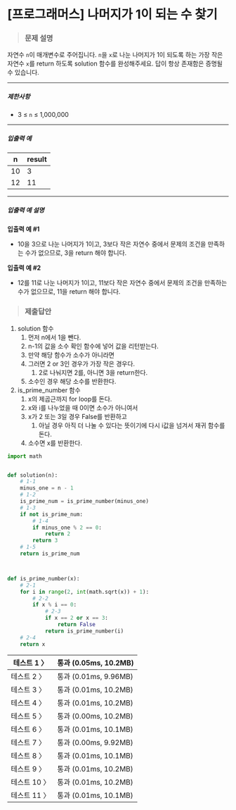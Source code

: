 # [프로그래머스] 나머지가 1이 되는 수 찾기

> ### 문제 설명

자연수 `n`이 매개변수로 주어집니다. `n`을 `x`로 나눈 나머지가 1이 되도록 하는 가장 작은 자연수 `x`를 return 하도록 solution 함수를 완성해주세요. 답이 항상 존재함은 증명될 수 있습니다.

------

##### 제한사항

- 3 ≤ `n` ≤ 1,000,000

------

##### 입출력 예

| n    | result |
| ---- | ------ |
| 10   | 3      |
| 12   | 11     |

------

##### 입출력 예 설명

**입출력 예 #1**

- 10을 3으로 나눈 나머지가 1이고, 3보다 작은 자연수 중에서 문제의 조건을 만족하는 수가 없으므로, 3을 return 해야 합니다.

**입출력 예 #2**

- 12를 11로 나눈 나머지가 1이고, 11보다 작은 자연수 중에서 문제의 조건을 만족하는 수가 없으므로, 11을 return 해야 합니다.

> ### 제출답안

1. solution 함수
   1. 먼저 n에서 1을 뺀다.
   2. n-1의 값을 소수 확인 함수에 넣어 값을 리턴받는다.
   3. 만약 해당 함수가 소수가 아니라면
   4. 그러면 2 or 3인 경우가 가장 작은 경우다.
      1. 2로 나눠지면 2를, 아니면 3을 return한다.
   5. 소수인 경우 해당 소수를 반환한다.
2. is_prime_number 함수
   1. x의 제곱근까지 for loop를 돈다.
   2. x와 i를 나누었을 때 0이면 소수가 아니여서
   3. x가 2 또는 3일 경우 False를 반환하고
      1. 아닐 경우 아직 더 나눌 수 있다는 뜻이기에 다시 i값을 넘겨서 재귀 함수를 돈다.
   4. 소수면 x를 반환한다.

```python
import math


def solution(n):
    # 1-1
    minus_one = n - 1
    # 1-2
    is_prime_num = is_prime_number(minus_one)
    # 1-3
    if not is_prime_num:
        # 1-4
        if minus_one % 2 == 0:
            return 2
        return 3
   	# 1-5
    return is_prime_num



def is_prime_number(x):
    # 2-1
    for i in range(2, int(math.sqrt(x)) + 1):
        # 2-2
        if x % i == 0:
            # 2-3
            if x == 2 or x == 3:
                return False
            return is_prime_number(i)
    # 2-4
    return x
```

| 테스트 1 〉  | 통과 (0.05ms, 10.2MB) |
| ------------ | --------------------- |
| 테스트 2 〉  | 통과 (0.01ms, 9.96MB) |
| 테스트 3 〉  | 통과 (0.01ms, 10.2MB) |
| 테스트 4 〉  | 통과 (0.01ms, 10.2MB) |
| 테스트 5 〉  | 통과 (0.00ms, 10.2MB) |
| 테스트 6 〉  | 통과 (0.01ms, 10.1MB) |
| 테스트 7 〉  | 통과 (0.00ms, 9.92MB) |
| 테스트 8 〉  | 통과 (0.01ms, 10.1MB) |
| 테스트 9 〉  | 통과 (0.01ms, 10.2MB) |
| 테스트 10 〉 | 통과 (0.01ms, 10.2MB) |
| 테스트 11 〉 | 통과 (0.01ms, 10.1MB) |